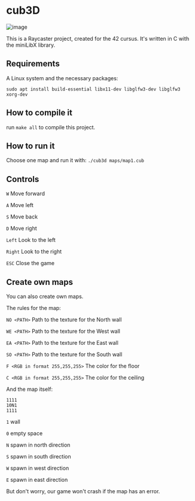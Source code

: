 # cub3D
![image](https://github.com/fsemke/cub3D/assets/94831163/d3b59fa9-4a09-4c53-acbc-fb5bd9d07024)

This is a Raycaster project, created for the 42 cursus.
It's written in C with the miniLibX library.

## Requirements
A Linux system and the necessary packages:

```sudo apt install build-essential libx11-dev libglfw3-dev libglfw3 xorg-dev```

## How to compile it
run ```make all``` to compile this project.

## How to run it
Choose one map and run it with:
```./cub3d maps/map1.cub```

## Controls
```W``` Move forward

```A``` Move left

```S``` Move back

```D``` Move right

```Left``` Look to the left

```Right``` Look to the right

```ESC``` Close the game


## Create own maps
You can also create own maps.

The rules for the map:

```NO <PATH>``` Path to the texture for the North wall

```WE <PATH>``` Path to the texture for the West wall

```EA <PATH>``` Path to the texture for the East wall

```SO <PATH>``` Path to the texture for the South wall

```F <RGB in format 255,255,255>``` The color for the floor

```C <RGB in format 255,255,255>``` The color for the ceiling

And the map itself:

```
1111
10N1
1111
```

```1``` wall

```0``` empty space

```N``` spawn in north direction

```S``` spawn in south direction

```W``` spawn in west direction

```E``` spawn in east direction

But don't worry, our game won't crash if the map has an error.
